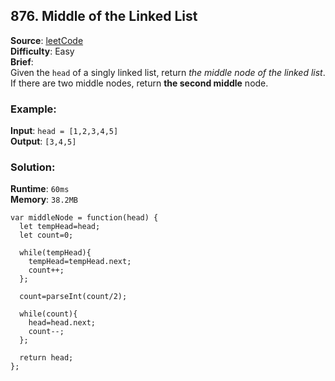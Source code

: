 ## 876. Middle of the Linked List   

**Source**: [leetCode](https://leetcode.com/problems/middle-of-the-linked-list/)  
**Difficulty**: Easy   
**Brief**:     
Given the ``head`` of a singly linked list, return *the middle node of the linked list*.
If there are two middle nodes, return **the second middle** node.   

### Example:
**Input**: ``head = [1,2,3,4,5]``   
**Output**: ``[3,4,5]``   


### Solution:
**Runtime**: ``60ms``   
**Memory**: ``38.2MB``  
```
var middleNode = function(head) {
  let tempHead=head;
  let count=0;
  
  while(tempHead){
    tempHead=tempHead.next;
    count++;
  };
  
  count=parseInt(count/2);
  
  while(count){
    head=head.next;
    count--;  
  };
 
  return head;
};
```
